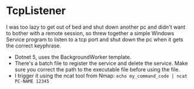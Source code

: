 # TcpListener
I was too lazy to get out of bed and shut down another pc and didn't want to bother with a remote session, so threw together a simple Windows Service program to listen to a tcp port and shut down the pc when it gets the correct keyphrase. 

* Dotnet 5, uses the BackgroundWorker template.
* There's a batch file to register the service and delete the service. Make sure you correct the path to the executable file before using the file.
* I trigger it using the ncat tool from Nmap: `echo my_command_code | ncat PC-NAME 12345`
